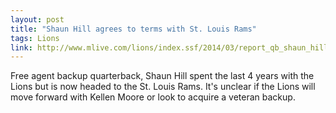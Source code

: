 ```yaml
---
layout: post
title: "Shaun Hill agrees to terms with St. Louis Rams"
tags: Lions
link: http://www.mlive.com/lions/index.ssf/2014/03/report_qb_shaun_hill_agrees_wi.html
---
```


Free agent backup quarterback, Shaun Hill spent the last 4 years with the Lions but is now headed to the St. Louis Rams.  It's unclear if the Lions will move forward with Kellen Moore or look to acquire a veteran backup.
